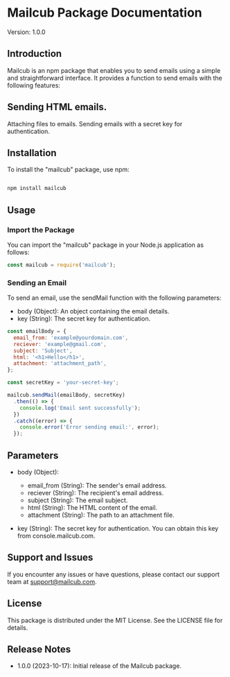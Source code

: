 # Mailcub Package Documentation
Version: 1.0.0

## Introduction
Mailcub is an npm package that enables you to send emails using a simple and straightforward interface. It provides a function to send emails with the following features:

## Sending HTML emails.
Attaching files to emails.
Sending emails with a secret key for authentication.

## Installation
To install the "mailcub" package, use npm:

```bash

npm install mailcub

```

## Usage
### Import the Package
You can import the "mailcub" package in your Node.js application as follows:

```javascript
const mailcub = require('mailcub');
```

### Sending an Email
To send an email, use the sendMail function with the following parameters:

- body (Object): An object containing the email details.
- key (String): The secret key for authentication.


```javascript
const emailBody = {
  email_from: 'example@yourdomain.com',
  reciever: 'example@gmail.com',
  subject: 'Subject',
  html: '<h1>Hello</h1>',
  attachment: 'attachment_path',
};

const secretKey = 'your-secret-key';

mailcub.sendMail(emailBody, secretKey)
  .then(() => {
    console.log('Email sent successfully');
  })
  .catch((error) => {
    console.error('Error sending email:', error);
  });
```

## Parameters
- body (Object):

    - email_from (String): The sender's email address.
    - reciever (String): The recipient's email address.
    - subject (String): The email subject.
    - html (String): The HTML content of the email.
    - attachment (String): The path to an attachment file.
- key (String): The secret key for authentication. You can obtain this key from console.mailcub.com.

## Support and Issues
If you encounter any issues or have questions, please contact our support team at support@mailcub.com.

## License
This package is distributed under the MIT License. See the LICENSE file for details.

## Release Notes
- 1.0.0 (2023-10-17): Initial release of the Mailcub package.
